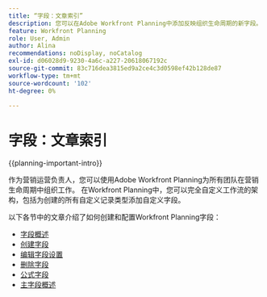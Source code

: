 ```yaml
---
title: “字段：文章索引”
description: 您可以在Adobe Workfront Planning中添加反映组织生命周期的新字段。 字段是记录类型的属性。
feature: Workfront Planning
role: User, Admin
author: Alina
recommendations: noDisplay, noCatalog
exl-id: d06028d9-9230-4a6c-a227-20618067192c
source-git-commit: 83c716dea3815ed9a2ce4c3d0598ef42b128de87
workflow-type: tm+mt
source-wordcount: '102'
ht-degree: 0%

---
```



# 字段：文章索引

{{planning-important-intro}}

作为营销运营负责人，您可以使用Adobe Workfront Planning为所有团队在营销生命周期中组织工作。 在Workfront Planning中，您可以完全自定义工作流的架构，包括为创建的所有自定义记录类型添加自定义字段。

以下各节中的文章介绍了如何创建和配置Workfront Planning字段：

* [字段概述](/help/quicksilver/planning/fields/fields-overview.md)
* [创建字段](/help/quicksilver/planning/fields/create-fields.md)
* [编辑字段设置](/help/quicksilver/planning/fields/edit-fields.md)
* [删除字段](/help/quicksilver/planning/fields/delete-fields.md)
* [公式字段](/help/quicksilver/planning/fields/formula-fields.md)
* [主字段概述](/help/quicksilver/planning/fields/primary-field-overview.md)
